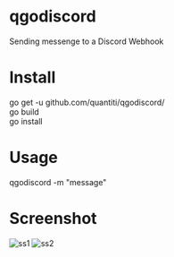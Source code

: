 # qgodiscord
Sending messenge to a Discord Webhook

# Install
go get -u github.com/quantiti/qgodiscord/  
go build  
go install  

# Usage
qgodiscord -m "message"

# Screenshot

![ss1](https://cdn.discordapp.com/attachments/408950289962369025/726237206389456916/unknown.png)
![ss2](https://cdn.discordapp.com/attachments/408950289962369025/726237259182899240/unknown.png)
